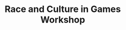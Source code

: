 ---
layout: default
category: session
id: race-culture-games-workshop
title: Race and Culture in Games Workshop
permalink: /schedule#race-culture-games-workshop

day: Friday
time: 8&colon;00pm - 9&colon;00pm
timeorder: 5
room: Rm. 845

track: Race and Culture in Games

talks:
  - Building Safer Communities
---